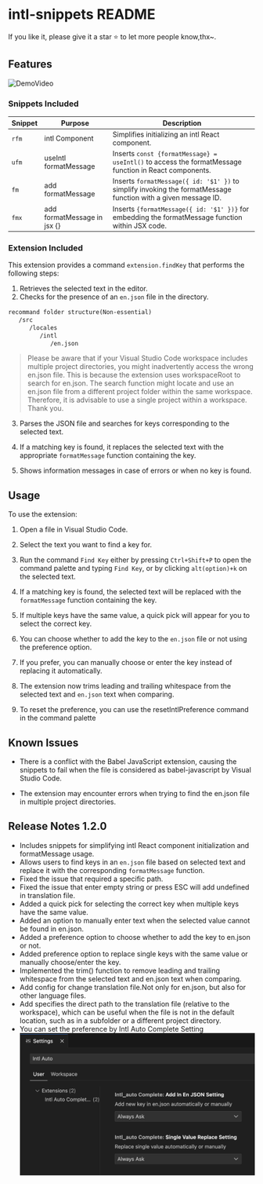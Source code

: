 # intl-snippets README
If you like it, please give it a star ⭐ to let more people know,thx~.

## Features

![DemoVideo](images/demo.gif)

### Snippets Included

| Snippet | Purpose                     | Description                                                                                                    |
| ------- | --------------------------- | -------------------------------------------------------------------------------------------------------------- |
| `rfm`   | intl Component              | Simplifies initializing an intl React component.                                                               |
| `ufm`   | useIntl formatMessage       | Inserts `const {formatMessage} = useIntl()` to access the formatMessage function in React components.          |
| `fm`    | add formatMessage           | Inserts `formatMessage({ id: '$1' })` to simplify invoking the formatMessage function with a given message ID. |
| `fmx`   | add formatMessage in jsx {} | Inserts `{formatMessage({ id: '$1' })}` for embedding the formatMessage function within JSX code.              |

### Extension Included

This extension provides a command `extension.findKey` that performs the following steps:

1. Retrieves the selected text in the editor.
2. Checks for the presence of an `en.json` file in the directory.

```
recommand folder structure(Non-essential)
   /src
      /locales
         /intl
            /en.json
```

> Please be aware that if your Visual Studio Code workspace includes multiple project directories, you might inadvertently access the wrong en.json file. This is because the extension uses workspaceRoot to search for en.json. The search function might locate and use an en.json file from a different project folder within the same workspace. Therefore, it is advisable to use a single project within a workspace. Thank you.

3. Parses the JSON file and searches for keys corresponding to the selected text.

4. If a matching key is found, it replaces the selected text with the appropriate `formatMessage` function containing the key.

5. Shows information messages in case of errors or when no key is found.

## Usage

To use the extension:

1. Open a file in Visual Studio Code.

2. Select the text you want to find a key for.

3. Run the command `Find Key` either by pressing `Ctrl+Shift+P` to open the command palette and typing `Find Key`, or by clicking `alt(option)+k` on the selected text.

4. If a matching key is found, the selected text will be replaced with the `formatMessage` function containing the key.

5. If multiple keys have the same value, a quick pick will appear for you to select the correct key.

6. You can choose whether to add the key to the `en.json` file or not using the preference option.

7. If you prefer, you can manually choose or enter the key instead of replacing it automatically.

8. The extension now trims leading and trailing whitespace from the selected text and `en.json` text when comparing.

9. To reset the preference, you can use the resetIntlPreference command in the command palette

## Known Issues

- There is a conflict with the Babel JavaScript extension, causing the snippets to fail when the file is considered as babel-javascript by Visual Studio Code.

- The extension may encounter errors when trying to find the en.json file in multiple project directories.

## Release Notes 1.2.0

- Includes snippets for simplifying intl React component initialization and formatMessage usage.
- Allows users to find keys in an `en.json` file based on selected text and replace it with the corresponding `formatMessage` function.
- Fixed the issue that required a specific path.
- Fixed the issue that enter empty string or press ESC will add undefined in translation file.
- Added a quick pick for selecting the correct key when multiple keys have the same value.
- Added an option to manually enter text when the selected value cannot be found in en.json.
- Added a preference option to choose whether to add the key to en.json or not.
- Added preference option to replace single keys with the same value or manually choose/enter the key.
- Implemented the trim() function to remove leading and trailing whitespace from the selected text and en.json text when comparing.
- Add config for change translation file.Not only for en.json, but also for other language files.
- Add specifies the direct path to the translation file (relative to the workspace), which can be useful when the file is not in the default location, such as in a subfolder or a different project directory.
- You can set the preference by Intl Auto Complete Setting
  ![settingDemo](images/setting.png)

